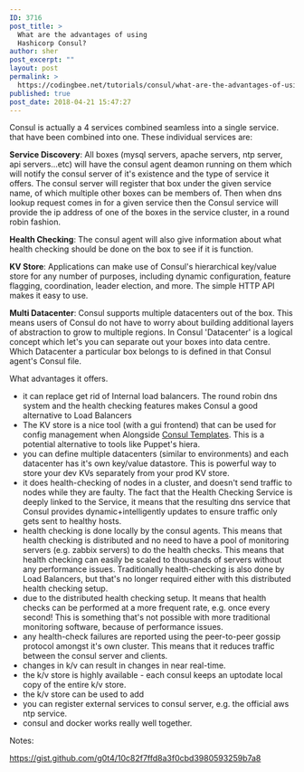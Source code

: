 ```yaml
---
ID: 3716
post_title: >
  What are the advantages of using
  Hashicorp Consul?
author: sher
post_excerpt: ""
layout: post
permalink: >
  https://codingbee.net/tutorials/consul/what-are-the-advantages-of-using-hashicorp-consul
published: true
post_date: 2018-04-21 15:47:27
---
```

Consul is actually a 4 services combined seamless into a single service.  that have been combined into one. These individual services are:

<strong>Service Discovery</strong>: All boxes (mysql servers, apache servers, ntp server, api servers...etc) will have the consul agent deamon running on them which will notify the consul server of it's existence and the type of service it offers. The consul server will register that box under the given service name, of which multiple other boxes can be members of. Then when dns lookup request comes in for a given service then the Consul service will provide the ip address of one of the boxes in the service cluster, in a round robin fashion. 

<strong>Health Checking</strong>: The consul agent will also give information about what health checking should be done on the box to see if it is function.

<strong>KV Store</strong>: Applications can make use of Consul's hierarchical key/value store for any number of purposes, including dynamic configuration, feature flagging, coordination, leader election, and more. The simple HTTP API makes it easy to use.

<strong>Multi Datacenter</strong>: Consul supports multiple datacenters out of the box. This means users of Consul do not have to worry about building additional layers of abstraction to grow to multiple regions. In Consul 'Datacenter' is a logical concept which let's you can separate out your boxes into data centre. Which Datacenter a particular box belongs to is defined in that Consul agent's Consul file. 

What advantages it offers. 

- it can replace get rid of Internal load balancers. The round robin dns system and the health checking features makes Consul a good alternative to Load Balancers
- The KV store is a nice tool (with a gui frontend) that can be used for config management when Alongside <a href="https://github.com/hashicorp/consul-template">Consul Templates</a>. This is a potential alternative to tools like Puppet's hiera.     
- you can define multiple datacenters (similar to environments) and each datacenter has it's own key/value datastore. This is powerful way to store your dev KVs separately from your prod KV store. 
- it does health-checking of nodes in a cluster, and doesn't send traffic to nodes while they are faulty. The fact that the Health Checking Service is deeply linked to the Service, it means that the resulting dns service that Consul provides dynamic+intelligently updates to ensure traffic only gets sent to healthy hosts. 
- health checking is done locally by the consul agents. This means that health checking is distributed and no need to have a pool of monitoring servers (e.g. zabbix servers) to do the health checks. This means that health checking can easily be scaled to thousands of servers without any performance issues. Traditionally health-checking is also done by Load Balancers, but that's no longer required either with this distributed health checking setup. 
- due to the distributed health checking setup. It means that health checks can be performed at a more frequent rate, e.g. once every second! This is something that's not possible with more traditional monitoring software, because of performance issues. 
- any health-check failures are reported using the peer-to-peer gossip protocol amongst it's own cluster. This means that it reduces traffic between the consul server and clients. 
- changes in k/v can result in changes in near real-time. 
- the k/v store is highly available - each consul keeps an uptodate local copy of the entire k/v store. 
- the k/v store can be used to add 
- you can register external services to consul server, e.g. the official aws ntp service.   
- consul and docker works really well together. 
 


Notes:

https://gist.github.com/g0t4/10c82f7ffd8a3f0cbd3980593259b7a8